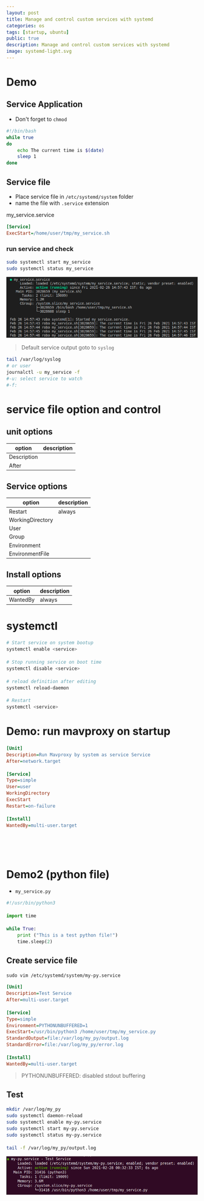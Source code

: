 ```yaml
---
layout: post
title: Manage and control custom services with systemd
categories: os
tags: [startup, ubuntu]
public: true
description: Manage and control custom services with systemd
image: systemd-light.svg
---
```


# Demo
## Service Application
- Don't forget to `chmod`
```bash
#!/bin/bash
while true
do
    echo The current time is $(date)
    sleep 1
done
```

## Service file
- Place service file in `/etc/systemd/system` folder
- name the file with `.service` extension

my_service.service

```ini
[Service]
ExecStart=/home/user/tmp/my_service.sh
```

### run service and check
```bash
sudo systemctl start my_service
sudo systemctl status my_service
```

![](/images/2021-02-26-14-58-50.png)

> Default service output goto to `syslog`

```bash
tail /var/log/syslog
# or user 
journalctl -u my_service -f
#-u: select service to watch
#-f: 
```

# service file option and control
## unit options
| option  | description  |
|---|---|
| Description  |   |
| After  |   |
## Service options
| option  | description  |
|---|---|
| Restart  | always  |
| WorkingDirectory  |   |
| User  |   |
| Group  |   |
| Environment  |   |
| EnvironmentFile  |   |

## Install options
| option  | description  |
|---|---|
| WantedBy | always  |


# systemctl
```bash
# Start service on system bootup
systemctl enable <service>

# Stop running service on boot time
systemctl disable <service>

# reload definition after editing
systemctl reload-daemon

# Restart
systemctl <service>
```

# Demo: run mavproxy on startup
```ini
[Unit]
Description=Run Mavproxy by system as service Service
After=network.target

[Service]
Type=simple
User=user
WorkingDirectory
ExecStart
Restart=on-failure

[Install]
WantedBy=multi-user.target
```

&nbsp;  
&nbsp;  
&nbsp;  
# Demo2 (python file)

- `my_service.py`
```python
#!/usr/bin/python3

import time

while True:
    print ("This is a test python file!")
    time.sleep(2)
```

## Create service file
`sudo vim /etc/systemd/system/my-py.service`

```ini
[Unit]
Description=Test Service
After=multi-user.target

[Service]
Type=simple
Environment=PYTHONUNBUFFERED=1
ExecStart=/usr/bin/python3 /home/user/tmp/my_service.py
StandardOutput=file:/var/log/my_py/output.log
StandardError=file:/var/log/my_py/error.log

[Install]
WantedBy=multi-user.target
```

> PYTHONUNBUFFERED: disabled stdout buffering


##  Test

```bash
mkdir /var/log/my_py
sudo systemctl daemon-reload
sudo systemctl enable my-py.service
sudo systemctl start my-py.service
sudo systemctl status my-py.service

tail -f /var/log/my_py/output.log
```

![](/images/2021-02-28-00-33-21.png)